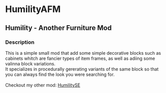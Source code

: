 # HumilityAFM
## Humility - Another Furniture Mod

### Description
This is a simple small mod that add some simple decorative blocks such as cabinets whitch are fancier types of item frames, as well as adiing some valinna block variations.
<br>
It specializes in procedurally gererating variants of the same block so that you can always find the look you were searching for.
<br>
<br>
Checkout my other mod:
[HumilitySE](https://github.com/MikiP98/HumilitySE)
